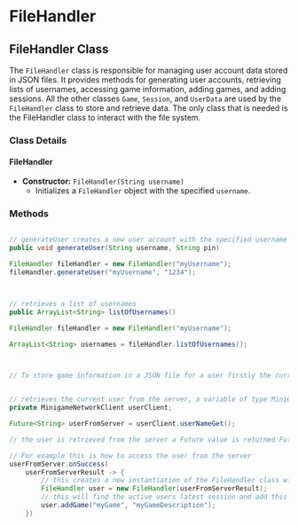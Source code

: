 # FileHandler

## FileHandler Class

The `FileHandler` class is responsible for managing user account data stored in JSON files. It provides methods for generating user accounts, retrieving lists of usernames, accessing game information, adding games, and adding sessions. All the other classes `Game`, `Session`, and `UserData` are used by the `FileHandler` class to store and retrieve data. The only class that is needed is the FileHandler class to interact with the file system.

### Class Details

#### FileHandler

- **Constructor:** `FileHandler(String username)`
  - Initializes a `FileHandler` object with the specified `username`.

### Methods

```java

// generateUser creates a new user account with the specified username and pin
public void generateUser(String username, String pin)

FileHandler fileHandler = new FileHandler("myUsername");
fileHandler.generateUser("myUsername", "1234");



// retrieves a list of usernames
public ArrayList<String> listOfUsernames()

FileHandler fileHandler = new FileHandler("myUsername");

ArrayList<String> usernames = fileHandler.listOfUsernames();



// To store game information in a JSON file for a user firstly the current user must be retrieved from the server


// retrieves the current user from the server, a variable of type MiniGameNetworkClient is required this retrieves a server instance
private MinigameNetworkClient userClient;

Future<String> userFromServer = userClient.userNameGet();

// the user is retrieved from the server a Future value is returned Futures can only be accessed in the onSuccess execution context

// For example this is how to access the user from the server
userFromServer.onSuccess(
    userFromServerResult -> {
        // this creates a new instantiation of the FileHandler class with the retrieved user
        FileHandler user = new FileHandler(userFromServerResult);
        // this will find the active users latest session and add this to the users JSON file
        user.addGame("myGame", "myGameDescription");
    })

```
